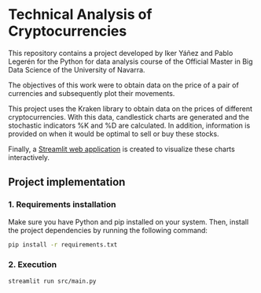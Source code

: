 # Technical Analysis of Cryptocurrencies

This repository contains a project developed by Iker Yáñez and Pablo Legerén for the Python for data analysis course of the Official Master in Big Data Science of the University of Navarra.

The objectives of this work were to obtain data on the price of a pair of currencies and subsequently plot their movements.

This project uses the Kraken library to obtain data on the prices of different cryptocurrencies. With this data, candlestick charts are generated and the stochastic indicators %K and %D are calculated. In addition, information is provided on when it would be optimal to sell or buy these stocks. 

Finally, a [Streamlit web application](https://mbdscrypto.streamlit.app/) is created to visualize these charts interactively.


## Project implementation

### 1. Requirements installation

Make sure you have Python and pip installed on your system. Then, install the project dependencies by running the following command:

```bash
pip install -r requirements.txt
```

### 2. Execution

```bash
streamlit run src/main.py
```
